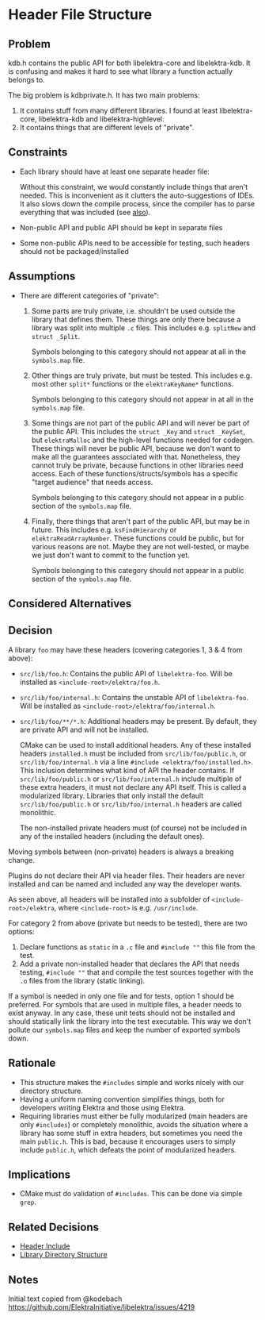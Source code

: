 # Header File Structure

## Problem

kdb.h contains the public API for both libelektra-core and libelektra-kdb.
It is confusing and makes it hard to see what library a function actually belongs to.

The big problem is kdbprivate.h. It has two main problems:

1. It contains stuff from many different libraries. I found at least libelektra-core, libelektra-kdb and libelektra-highlevel.
2. It contains things that are different levels of "private".

## Constraints

- Each library should have at least one separate header file:

  Without this constraint, we would constantly include things that aren't needed.
  This is inconvenient as it clutters the auto-suggestions of IDEs.
  It also slows down the compile process, since the compiler has to parse everything that was included (see [also](https://lore.kernel.org/lkml/YdIfz+LMewetSaEB@gmail.com/T/)).

- Non-public API and public API should be kept in separate files
- Some non-public APIs need to be accessible for testing, such headers should not be packaged/installed

## Assumptions

- There are different categories of "private":

  1.  Some parts are truly private, i.e. shouldn't be used outside the library that defines them.
      These things are only there because a library was split into multiple `.c` files.
      This includes e.g. `splitNew` and `struct _Split`.

      Symbols belonging to this category should not appear at all in the `symbols.map` file.

  2.  Other things are truly private, but must be tested.
      This includes e.g. most other `split*` functions or the `elektraKeyName*` functions.

      Symbols belonging to this category should not appear in at all in the `symbols.map` file.

  3.  Some things are not part of the public API and will never be part of the public API.
      This includes the `struct _Key` and `struct _KeySet`, but `elektraMalloc` and the high-level functions needed for codegen.
      These things will never be public API, because we don't want to make all the guarantees associated with that.
      Nonetheless, they cannot truly be private, because functions in other libraries need access.
      Each of these functions/structs/symbols has a specific "target audience" that needs access.

      Symbols belonging to this category should not appear in a public section of the `symbols.map` file.

  4.  Finally, there things that aren't part of the public API, but may be in future.
      This includes e.g. `ksFindHierarchy` or `elektraReadArrayNumber`.
      These functions could be public, but for various reasons are not.
      Maybe they are not well-tested, or maybe we just don't want to commit to the function yet.

      Symbols belonging to this category should not appear in a public section of the `symbols.map` file.

## Considered Alternatives

## Decision

A library `foo` may have these headers (covering categories 1, 3 & 4 from above):

- `src/lib/foo.h`:
  Contains the public API of `libelektra-foo`.
  Will be installed as `<include-root>/elektra/foo.h`.
- `src/lib/foo/internal.h`:
  Contains the unstable API of `libelektra-foo`.
  Will be installed as `<include-root>/elektra/foo/internal.h`.
- `src/lib/foo/**/*.h`:
  Additional headers may be present.
  By default, they are private API and will not be installed.

  CMake can be used to install additional headers.
  Any of these installed headers `installed.h` must be included from `src/lib/foo/public.h`, or `src/lib/foo/internal.h` via a line `#include <elektra/foo/installed.h>`.
  This inclusion determines what kind of API the header contains.
  If `src/lib/foo/public.h` or `src/lib/foo/internal.h` include multiple of these extra headers, it must not declare any API itself.
  This is called a modularized library.
  Libraries that only install the default `src/lib/foo/public.h` or `src/lib/foo/internal.h` headers are called monolithic.

  The non-installed private headers must (of course) not be included in any of the installed headers (including the default ones).

Moving symbols between (non-private) headers is always a breaking change.

Plugins do not declare their API via header files.
Their headers are never installed and can be named and included any way the developer wants.

As seen above, all headers will be installed into a subfolder of `<include-root>/elektra`, where `<include-root>` is e.g. `/usr/include`.

For category 2 from above (private but needs to be tested), there are two options:

1. Declare functions as `static` in a `.c` file and `#include ""` this file from the test.
2. Add a private non-installed header that declares the API that needs testing, `#include ""` that and compile the test sources together with the `.o` files from the library (static linking).

If a symbol is needed in only one file and for tests, option 1 should be preferred.
For symbols that are used in multiple files, a header needs to exist anyway.
In any case, these unit tests should not be installed and should statically link the library into the test executable.
This way we don't pollute our `symbols.map` files and keep the number of exported symbols down.

## Rationale

- This structure makes the `#includes` simple and works nicely with our directory structure.
- Having a uniform naming convention simplifies things, both for developers writing Elektra and those using Elektra.
- Requiring libraries must either be fully modularized (main headers are only `#includes`) or completely monolithic, avoids the situation where a library has some stuff in extra headers, but sometimes you need the main `public.h`.
  This is bad, because it encourages users to simply include `public.h`, which defeats the point of modularized headers.

## Implications

- CMake must do validation of `#includes`. This can be done via simple `grep`.

## Related Decisions

- [Header Include](header_include.md)
- [Library Directory Structure](library_directory_structure.md)

## Notes

Initial text copied from @kodebach https://github.com/ElektraInitiative/libelektra/issues/4219
